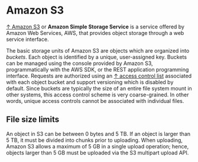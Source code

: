 # Amazon S3

[↑ Amazon S3](https://aws.amazon.com/s3) or **Amazon Simple Storage Service** is a service offered by Amazon Web Services, AWS, that provides object storage through a web service interface.

The basic storage units of Amazon S3 are objects which are organized into *buckets*. Each object is identified by a unique, user-assigned key. Buckets can be managed using the console provided by Amazon S3, programmatically with the AWS SDK, or the REST application programming interface. Requests are authorized using an [↑ access control list](https://en.wikipedia.org/wiki/Access-control_list) associated with each object bucket and support versioning which is disabled by default. Since buckets are typically the size of an entire file system mount in other systems, this access control scheme is very coarse-grained. In other words, unique access controls cannot be associated with individual files.

## File size limits

An object in S3 can be between 0 bytes and 5 TB. If an object is larger than 5 TB, it must be divided into chunks prior to uploading. When uploading, Amazon S3 allows a maximum of 5 GB in a single upload operation; hence, objects larger than 5 GB must be uploaded via the S3 multipart upload API.

